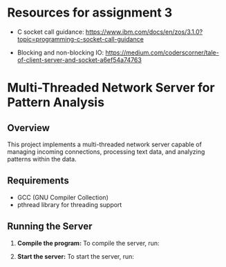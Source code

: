 # Resources for assignment 3 
- C socket call guidance: https://www.ibm.com/docs/en/zos/3.1.0?topic=programming-c-socket-call-guidance

- Blocking and non-blocking IO: https://medium.com/coderscorner/tale-of-client-server-and-socket-a6ef54a74763



# Multi-Threaded Network Server for Pattern Analysis

## Overview

This project implements a multi-threaded network server capable of managing incoming connections, processing text data, and analyzing patterns within the data.

## Requirements

- GCC (GNU Compiler Collection)
- pthread library for threading support

## Running the Server

1. **Compile the program:**
   To compile the server, run:



2. **Start the server:**
To start the server, run:


